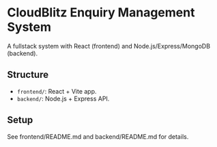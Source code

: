 # CloudBlitz Enquiry Management System

A fullstack system with React (frontend) and Node.js/Express/MongoDB (backend).

## Structure
- `frontend/`: React + Vite app.
- `backend/`: Node.js + Express API.

## Setup
See frontend/README.md and backend/README.md for details.